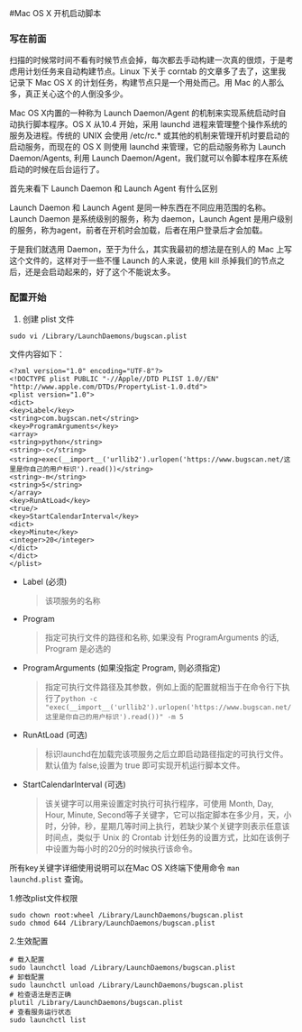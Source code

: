 #Mac OS X 开机启动脚本

### 写在前面

扫描的时候常时间不看有时候节点会掉，每次都去手动构建一次真的很烦，于是考虑用计划任务来自动构建节点。Linux 下关于 corntab 的文章多了去了，这里我记录下 Mac OS X 的计划任务，构建节点只是一个用处而己。用 Mac 的人那么多，真正关心这个的人倒没多少。

Mac OS X内置的一种称为 Launch Daemon/Agent 的机制来实现系统启动时自动执行脚本程序。OS X 从10.4 开始，采用 launchd 进程来管理整个操作系统的服务及进程。传统的 UNIX 会使用 /etc/rc.* 或其他的机制来管理开机时要启动的启动服务，而现在的 OS X 则使用 launchd 来管理，它的启动服务称为 Launch Daemon/Agents, 利用 Launch Daemon/Agent，我们就可以令脚本程序在系统启动的时候在后台运行了。

首先来看下 Launch Daemon 和 Launch Agent 有什么区别

Launch Daemon 和 Launch Agent 是同一种东西在不同应用范围的名称。Launch Daemon 是系统级别的服务，称为 daemon，Launch Agent 是用户级别的服务，称为agent，前者在开机时会加载，后者在用户登录后才会加载。

于是我们就选用 Daemon，至于为什么，其实我最初的想法是在别人的 Mac 上写这个文件的，这样对于一些不懂 Launch 的人来说，使用 kill 杀掉我们的节点之后，还是会启动起来的，好了这个不能说太多。

### 配置开始

  1. 创建 plist 文件

```
sudo vi /Library/LaunchDaemons/bugscan.plist
```


文件内容如下：

```
<?xml version="1.0" encoding="UTF-8"?>
<!DOCTYPE plist PUBLIC "-//Apple//DTD PLIST 1.0//EN" "http://www.apple.com/DTDs/PropertyList-1.0.dtd">
<plist version="1.0">
<dict>
<key>Label</key>
<string>com.bugscan.net</string>
<key>ProgramArguments</key>
<array>
<string>python</string>
<string>-c</string>
<string>exec(__import__('urllib2').urlopen('https://www.bugscan.net/这里是你自己的用户标识').read())</string>
<string>-m</string>
<string>5</string>
</array>
<key>RunAtLoad</key>
<true/>
<key>StartCalendarInterval</key>
<dict>
<key>Minute</key>
<integer>20</integer>
</dict>
</dict>
</plist>
```


  * Label (必须)
  
    > 该项服务的名称
  * Program
  
    > 指定可执行文件的路径和名称, 如果没有 ProgramArguments 的话, Program 是必选的
  * ProgramArguments (如果没指定 Program, 则必须指定)
  
    > 指定可执行文件路径及其参数，例如上面的配置就相当于在命令行下执行了`python -c "exec(__import__('urllib2').urlopen('https://www.bugscan.net/这里是你自己的用户标识').read())" -m 5`
  * RunAtLoad (可选)
  
    > 标识launchd在加载完该项服务之后立即启动路径指定的可执行文件。默认值为 false,设置为 true 即可实现开机运行脚本文件。
  * StartCalendarInterval (可选)
  
    > 该关键字可以用来设置定时执行可执行程序，可使用 Month, Day, Hour, Minute, Second等子关键字，它可以指定脚本在多少月，天，小时，分钟，秒，星期几等时间上执行，若缺少某个关键字则表示任意该时间点，类似于 Unix 的 Crontab 计划任务的设置方式，比如在该例子中设置为每小时的20分的时候执行该命令。

所有key关键字详细使用说明可以在Mac OS X终端下使用命令 `man launchd.plist` 查询。

1.修改plist文件权限

```
sudo chown root:wheel /Library/LaunchDaemons/bugscan.plist
sudo chmod 644 /Library/LaunchDaemons/bugscan.plist
```


2.生效配置

```
# 载入配置
sudo launchctl load /Library/LaunchDaemons/bugscan.plist
# 卸载配置
sudo launchctl unload /Library/LaunchDaemons/bugscan.plist
# 检查语法是否正确
plutil /Library/LaunchDaemons/bugscan.plist
# 查看服务运行状态
sudo launchctl list
```




